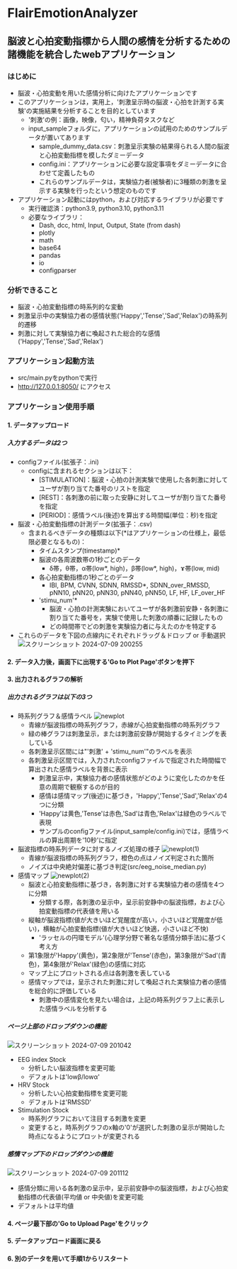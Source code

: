 # FlairEmotionAnalyzer

## 脳波と心拍変動指標から人間の感情を分析するための諸機能を統合したwebアプリケーション

### はじめに
- 脳波・心拍変動を用いた感情分析に向けたアプリケーションです
- このアプリケーションは，実用上，'刺激呈示時の脳波・心拍を計測する実験'の実施結果を分析することを目的としています
  - '刺激'の例：画像，映像，匂い，精神負荷タスクなど
  - input_sampleフォルダに，アプリケーションの試用のためのサンプルデータが置いてあります
    - sample_dummy_data.csv：刺激呈示実験の結果得られる人間の脳波と心拍変動指標を模したダミーデータ
    - config.ini：アプリケーションに必要な設定事項をダミーデータに合わせて定義したもの
    - これらのサンプルデータは，実験協力者(被験者)に3種類の刺激を呈示する実験を行ったという想定のものです
- アプリケーション起動にはpython，および対応するライブラリが必要です
  - 実行確認済：python3.9, python3.10, python3.11
  - 必要なライブラリ：
    - Dash, dcc, html, Input, Output, State (from dash)
    - plotly
    - math
    - base64
    - pandas
    - io
    - configparser
### 分析できること
- 脳波・心拍変動指標の時系列的な変動
- 刺激呈示中の実験協力者の感情状態('Happy','Tense','Sad','Relax')の時系列的遷移
- 刺激に対して実験協力者に喚起された総合的な感情('Happy','Tense','Sad','Relax')
### アプリケーション起動方法
- src/main.pyをpythonで実行
- http://127.0.0.1:8050/ にアクセス
### アプリケーション使用手順
#### 1. データアップロード
##### 入力するデータは2つ
- configファイル(拡張子：.ini)
  - configに含まれるセクションは以下：
    - [STIMULATION]：脳波・心拍の計測実験で使用した各刺激に対してユーザが割り当てた番号のリストを指定
    - [REST]：各刺激の前に取った安静に対してユーザが割り当てた番号を指定
    - [PERIOD]：感情ラベル(後述)を算出する時間幅(単位：秒)を指定
- 脳波・心拍変動指標の計測データ(拡張子：.csv)
  - 含まれるべきデータの種類は以下(*はアプリケーションの仕様上，最低限必要となるもの)：
    - タイムスタンプ(timestamp)*
    - 脳波の各周波数帯の1秒ごとのデータ
      - δ帯，θ帯，α帯(low*, high)，β帯(low*, high)，ɤ帯(low, mid)
    - 各心拍変動指標の1秒ごとのデータ
      - IBI, BPM, CVNN, SDNN, RMSSD*, SDNN_over_RMSSD, pNN10, pNN20, pNN30, pNN40, pNN50, LF, HF, LF_over_HF
    - 'stimu_num'*
      - 脳波・心拍の計測実験においてユーザが各刺激前安静・各刺激に割り当てた番号を，実験で使用した刺激の順番に記録したもの
      - どの時間帯でどの刺激を実験協力者に与えたのかを特定する
- これらのデータを下図の点線内にそれぞれドラッグ＆ドロップ or 手動選択
![スクリーンショット 2024-07-09 200255](https://github.com/FujiGitTatsuya/FlairEmotionAnalyzer/assets/166372180/ac163187-dc76-4abb-88fe-72e31a17b156)
#### 2. データ入力後，画面下に出現する'Go to Plot Page'ボタンを押下
#### 3. 出力されるグラフの解析
##### 出力されるグラフは以下の3つ
- 時系列グラフ＆感情ラベル
![newplot](https://github.com/FujiGitTatsuya/FlairEmotionAnalyzer/assets/166372180/fb880d3f-30f5-4411-ac34-1fe96c243edb)
  - 青線が脳波指標の時系列グラフ，赤線が心拍変動指標の時系列グラフ
  - 緑の棒グラフは刺激呈示，または刺激前安静が開始するタイミングを表している
  - 各刺激呈示区間には"'刺激' + 'stimu_num'"のラベルを表示
  - 各刺激呈示区間では，入力されたconfigファイルで指定された時間幅で算出された感情ラベルを背景に表示
    - 刺激呈示中，実験協力者の感情状態がどのように変化したのかを任意の周期で観察するのが目的
    - 感情は感情マップ(後述)に基づき，'Happy','Tense','Sad','Relax'の4つに分類
    - 'Happy'は黄色,'Tense'は赤色,'Sad'は青色,'Relax'は緑色のラベルで表現
    - サンプルのconfigファイル(input_sample/config.ini)では，感情ラベルの算出周期を'10秒'に指定
- 脳波指標の時系列データに対するノイズ処理の様子
![newplot(1)](https://github.com/FujiGitTatsuya/FlairEmotionAnalyzer/assets/166372180/5a0baf7b-ee72-4ee4-838a-487349a3aa64)
  - 青線が脳波指標の時系列グラフ，橙色の点はノイズ判定された箇所
  - ノイズは中央絶対偏差に基づき判定(src/eeg_noise_median.py)
- 感情マップ
![newplot(2)](https://github.com/FujiGitTatsuya/FlairEmotionAnalyzer/assets/166372180/1fca2f3a-7e4d-47d3-8f9d-6b40e4d9cf90)
  - 脳波と心拍変動指標に基づき，各刺激に対する実験協力者の感情を4つに分類
    - 分類する際，各刺激の呈示中，呈示前安静中の脳波指標，および心拍変動指標の代表値を用いる
  - 縦軸が脳波指標(値が大きいほど覚醒度が高い，小さいほど覚醒度が低い)，横軸が心拍変動指標(値が大きいほど快適，小さいほど不快)
    - 'ラッセルの円環モデル'(心理学分野で著名な感情分類手法)に基づく考え方
  - 第1象限が'Happy'(黄色)，第2象限が'Tense'(赤色)，第3象限が'Sad'(青色)，第4象限が'Relax'(緑色)の感情に対応
  - マップ上にプロットされる点は各刺激を表している
  - 感情マップでは，呈示された刺激に対して喚起された実験協力者の感情を総合的に評価している
    - 刺激中の感情変化を見たい場合は，上記の時系列グラフ上に表示した感情ラベルを分析する
##### ページ上部のドロップダウンの機能
![スクリーンショット 2024-07-09 201042](https://github.com/FujiGitTatsuya/FlairEmotionAnalyzer/assets/166372180/b17e25af-2063-4600-8fcf-bdc8f3e1c732)
- EEG index Stock
  - 分析したい脳波指標を変更可能
  - デフォルトは'lowβ/lowα'
- HRV Stock
  - 分析したい心拍変動指標を変更可能
  - デフォルトは'RMSSD'
- Stimulation Stock
  - 時系列グラフにおいて注目する刺激を変更
  - 変更すると，時系列グラフのx軸の'0'が選択した刺激の呈示が開始した時点になるようにプロットが変更される
##### 感情マップ下のドロップダウンの機能
![スクリーンショット 2024-07-09 201112](https://github.com/FujiGitTatsuya/FlairEmotionAnalyzer/assets/166372180/8a5f3bed-0b58-49e6-8dce-e1e6952e9188)
- 感情分類に用いる各刺激の呈示中，呈示前安静中の脳波指標，および心拍変動指標の代表値(平均値 or 中央値)を変更可能
- デフォルトは平均値
#### 4. ページ最下部の'Go to Upload Page'をクリック
#### 5. データアップロード画面に戻る
#### 6. 別のデータを用いて手順1からリスタート